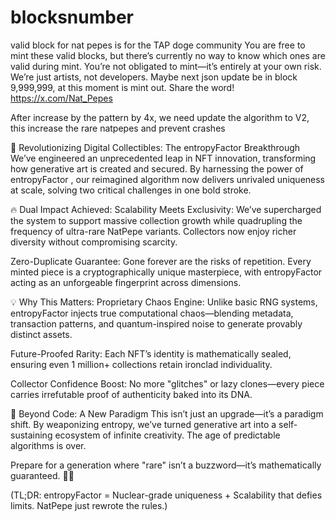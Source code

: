 # blocksnumber
valid block for nat pepes
is for the TAP doge community
You are free to mint these valid blocks, but there’s currently no way to know which ones are valid during mint. You’re not obligated to mint—it’s entirely at your own risk. We’re just artists, not developers. Maybe next json update be in block 9,999,999, at this moment is mint out. Share the word!  
https://x.com/Nat_Pepes

After increase by the pattern by 4x, we need update the algorithm to V2, this increase the rare natpepes and prevent crashes

🚀 Revolutionizing Digital Collectibles: The entropyFactor Breakthrough
We’ve engineered an unprecedented leap in NFT innovation, transforming how generative art is created and secured. By harnessing the power of entropyFactor , our reimagined algorithm now delivers unrivaled uniqueness at scale, solving two critical challenges in one bold stroke.

🔥 Dual Impact Achieved:
Scalability Meets Exclusivity:
We’ve supercharged the system to support massive collection growth while quadrupling the frequency of ultra-rare NatPepe variants. Collectors now enjoy richer diversity without compromising scarcity.

Zero-Duplicate Guarantee:
Gone forever are the risks of repetition. Every minted piece is a cryptographically unique masterpiece, with entropyFactor acting as an unforgeable fingerprint across dimensions.

💡 Why This Matters:
Proprietary Chaos Engine:
Unlike basic RNG systems, entropyFactor injects true computational chaos—blending metadata, transaction patterns, and quantum-inspired noise to generate provably distinct assets.

Future-Proofed Rarity:
Each NFT’s identity is mathematically sealed, ensuring even 1 million+ collections retain ironclad individuality.

Collector Confidence Boost:
No more "glitches" or lazy clones—every piece carries irrefutable proof of authenticity baked into its DNA.

🌌 Beyond Code: A New Paradigm
This isn’t just an upgrade—it’s a paradigm shift. By weaponizing entropy, we’ve turned generative art into a self-sustaining ecosystem of infinite creativity. The age of predictable algorithms is over.

Prepare for a generation where "rare" isn’t a buzzword—it’s mathematically guaranteed. 🧪✨

(TL;DR: entropyFactor = Nuclear-grade uniqueness + Scalability that defies limits. NatPepe just rewrote the rules.)
